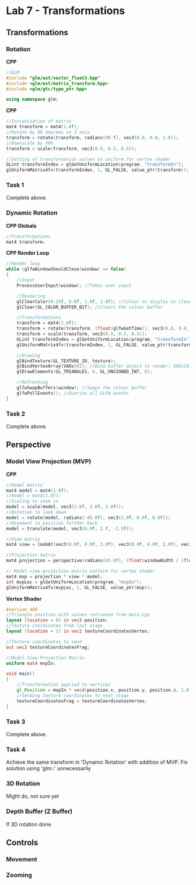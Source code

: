 # Lab 7 - Transformations
## Transformations
### Rotation
**CPP**
```c++
//GLM
#include "glm/ext/vector_float3.hpp"
#include <glm/ext/matrix_transform.hpp>
#include <glm/gtc/type_ptr.hpp>

using namespace glm;
```

**CPP**
```c++
//Instantiation of matrix
mat4 transform = mat4(1.0f);
//Rotate by 90 degrees on Z axis
transform = rotate(transform, radians(90.f), vec3(0.0, 0.0, 1.0));
//Downscale by 50%
transform = scale(transform, vec3(0.5, 0.5, 0.5));

//Setting of transformation values to uniform for vertex shader
GLint transformIndex = glGetUniformLocation(program, "transformIn");
glUniformMatrix4fv(transformIndex, 1, GL_FALSE, value_ptr(transform));
```
### Task 1
Complete above.

### Dynamic Rotation
**CPP Globals**
```c++
//Transformations
mat4 transform;
```

**CPP Render Loop**
```c++
//Render loop
while (glfwWindowShouldClose(window) == false)
{
    //Input
    ProcessUserInput(window); //Takes user input

    //Rendering
    glClearColor(0.25f, 0.0f, 1.0f, 1.0f); //Colour to display on cleared window
    glClear(GL_COLOR_BUFFER_BIT); //Clears the colour buffer

    //Transformations
    transform = mat4(1.0f);
    transform = rotate(transform, (float)glfwGetTime(), vec3(0.0, 0.0, 1.0));
    transform = scale(transform, vec3(0.5, 0.5, 0.5));
    GLint transformIndex = glGetUniformLocation(program, "transformIn");
    glUniformMatrix4fv(transformIndex, 1, GL_FALSE, value_ptr(transform));

    //Drawing
    glBindTexture(GL_TEXTURE_2D, texture);
    glBindVertexArray(VAOs[0]); //Bind buffer object to render; VAOs[0]
    glDrawElements(GL_TRIANGLES, 6, GL_UNSIGNED_INT, 0);

    //Refreshing
    glfwSwapBuffers(window); //Swaps the colour buffer
    glfwPollEvents(); //Queries all GLFW events
}
```

### Task 2
Complete above.

## Perspective
### Model View Projection (MVP)
**CPP**
```c++
//Model matrix
mat4 model = mat4(1.0f);
//model = mat4(1.0f);
//Scaling to zoom in
model = scale(model, vec3(2.0f, 2.0f, 2.0f));
//Rotation to look down
model = rotate(model, radians(-45.0f), vec3(1.0f, 0.0f, 0.0f));
//Movement to position further back
model = translate(model, vec3(0.0f, 1.f, -1.5f));

//View matrix
mat4 view = lookAt(vec3(0.0f, 0.0f, 3.0f), vec3(0.0f, 0.0f, 2.0f), vec3(0.0f, 1.0f, 0.0f));

//Projection matrix
mat4 projection = perspective(radians(45.0f), (float)windowWidth / (float)windowHeight, 0.1f, 100.0f);

// Model-view-projection matrix uniform for vertex shader
mat4 mvp = projection * view * model;
int mvpLoc = glGetUniformLocation(program, "mvpIn");
glUniformMatrix4fv(mvpLoc, 1, GL_FALSE, value_ptr(mvp));
```

**Vertex Shader**
```GLSL
#version 460
//Triangle position with values retrieved from main.cpp
layout (location = 0) in vec3 position;
//Texture coordinates from last stage
layout (location = 1) in vec2 textureCoordinatesVertex;

//Texture coordinates to send
out vec2 textureCoordinatesFrag;

//Model-View-Projection Matrix
uniform mat4 mvpIn;

void main()
{
    //Transformation applied to vertices
    gl_Position = mvpIn * vec4(position.x, position.y, position.z, 1.0);
    //Sending texture coordinates to next stage
    textureCoordinatesFrag = textureCoordinatesVertex;
}
```

### Task 3
Complete above.

### Task 4
Achieve the same transform in 'Dynamic Rotation' with addition of MVP. Fix solution using 'glm::' unnecessarily

### 3D Rotation
Might do, not sure yet

### Depth Buffer (Z Buffer)
If 3D rotation done

## Controls


### Movement
### Zooming